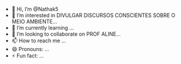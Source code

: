 - 👋 Hi, I’m @Nathak5
- 👀 I’m interested in DIVULGAR DISCURSOS CONSCIENTES SOBRE O MEIO AMBIENTE...
- 🌱 I’m currently learning ...
- 💞️ I’m looking to collaborate on PROF ALINE...
- 📫 How to reach me ...
- 😄 Pronouns: ...
- ⚡ Fun fact: ...

<!---
Nathak5/Nathak5 is a ✨ special ✨ repository because its `README.md` (this file) appears on your GitHub profile.
You can click the Preview link to take a look at your changes.
--->
